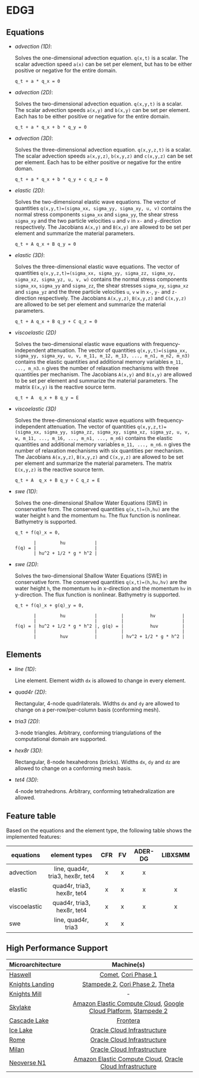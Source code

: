 # EDGƎ

## Equations
* *advection (1D)*:

  Solves the one-dimensional advection equation. ```q(x,t)``` is a scalar. The scalar advection speed ```a(x)``` can be set per element, but has to be either positive or negative for the entire domain.

  ```
  q_t + a * q_x = 0
  ```

* *advection (2D)*:

  Solves the two-dimensional advection equation. ```q(x,y,t)``` is a scalar. The scalar advection speeds ```a(x,y)``` and ```b(x,y)``` can be set per element. Each has to be either positive or negative for the entire domain.

  ```
  q_t + a * q_x + b * q_y = 0
  ```

* *advection (3D)*:

  Solves the three-dimensional advection equation. ```q(x,y,z,t)``` is a scalar. The scalar advection speeds ```a(x,y,z)```, ```b(x,y,z)``` and ```c(x,y,z)``` can be set per element. Each has to be either positive or negative for the entire doman.

  ```
  q_t + a * q_x + b * q_y + c q_z = 0
  ```

* *elastic (2D)*:

  Solves the two-dimensional elastic wave equations. The vector of quantities ```q(x,y,t)=(sigma_xx, sigma_yy, sigma_xy, u, v)``` contains the normal stress components ```sigma_xx``` and ```sigma_yy```, the shear stress ```sigma_xy``` and the two particle velocities ```u``` and ```v``` in ```x-``` and ```y-```direction respectively. The Jacobians ```A(x,y)``` and ```B(x,y)``` are allowed to be set per element and summarize the material parameters.

  ```
  q_t + A q_x + B q_y = 0
  ```
  
* *elastic (3D)*:

  Solves the three-dimensional elastic wave equations. The vector of quantities ```q(x,y,z,t)=(sigma_xx, sigma_yy, sigma_zz, sigma_xy, sigma_xz, sigma_yz, u, v, w)``` contains the normal stress components ```sigma_xx```, ```sigma_yy``` and ```sigma_zz```, the shear stresses ```sigma_xy```, ```sigma_xz``` and ```sigma_yz``` and the three particle velocities ```u```, ```v``` ```w```  in ```x-```, ```y-``` and ```z-```direction respectively. The Jacobians ```A(x,y,z)```, ```B(x,y,z)``` and ```C(x,y,z)``` are allowed to be set per element and summarize the material parameters.

  ```
  q_t + A q_x + B q_y + C q_z = 0
  ```

* *viscoelastic (2D)*

  Solves the two-dimensional elastic wave equations with frequency-independent attenuation.
  The vector of quantities ```q(x,y,t)=(sigma_xx, sigma_yy, sigma_xy, u, v, m_11, m_12, m_13, ..., m_n1, m_n2, m_n3)``` contains the elastic quantities and additional memory variables ```m_11, ..., m_n3```.
  ```n``` gives the number of relaxation mechanisms with three quantities per mechanism.
  The Jacobians ```A(x,y)``` and ```B(x,y)``` are allowed to be set per element and summarize the material parameters.
  The matrix ```E(x,y)``` is the reactive source term.

  ```
  q_t + A  q_x + B q_y = E
  ```

* *viscoelastic (3D)*

  Solves the three-dimensional elastic wave equations with frequency-independent attenuation.
  The vector of quantities ```q(x,y,z,t)=(sigma_xx, sigma_yy, sigma_zz, sigma_xy, sigma_xz, sigma_yz, u, v, w, m_11, ..., m_16, ..., m_n1, ..., m_n6)``` contains the elastic quantities and additional memory variables ```m_11, ..., m_n6```.
  ```n``` gives the number of relaxation mechanisms with six quantities per mechanism.
  The Jacobians ```A(x,y,z)```, ```B(x,y,z)``` and ```C(x,y,z)``` are allowed to be set per element and summarize the material parameters.
  The matrix ```E(x,y,z)``` is the reactive source term.

  ```
  q_t + A  q_x + B q_y + C q_z = E
  ```

* *swe (1D)*:

  Solves the one-dimensional Shallow Water Equations (SWE) in conservative form. The conserved quantities ```q(x,t)=(h,hu)``` are the water height ```h``` and the momentum ```hu```. The flux function is nonlinear. Bathymetry is supported.

  ```
  q_t + f(q)_x = 0,

         |         hu           |
  f(q) = |                      |
         | hu^2 + 1/2 * g * h^2 |
  ```

* *swe (2D)*:

  Solves the two-dimensional Shallow Water Equations (SWE) in conservative form. The conserved quantities `q(x,t)=(h,hu,hv)` are the water height `h`, the momentum `hu` in x-direction and the momentum `hv` in y-direction. The flux function is nonlinear. Bathymetry is supported.

  ```
  q_t + f(q)_x + g(q)_y = 0,

         |         hu           |         |          hv          |
         |                      |         |                      |
  f(q) = | hu^2 + 1/2 * g * h^2 |, g(q) = |          huv         |
         |                      |         |                      |
         |         huv          |         | hv^2 + 1/2 * g * h^2 |
  ```

## Elements
* *line (1D)*:

  Line element. Element width ```dx``` is allowed to change in every element.

* *quad4r (2D)*:

  Rectangular, 4-node quadrilaterals. Widths ```dx``` and ```dy``` are allowed to change on a per-row/per-column basis (conforming mesh).

* *tria3 (2D)*:

  3-node triangles. Arbitrary, conforming triangulations of the computational domain are supported.

* *hex8r (3D)*:

  Rectangular, 8-node hexahedrons (bricks). Widths ```dx```, ```dy``` and ```dz``` are allowed to change on a conforming mesh basis.
  
* *tet4 (3D)*:

  4-node tetrahedrons. Arbitrary, conforming tetrahedralization are allowed.

## Feature table

Based on the equations and the element type, the following table shows the implemented features:

| equations    |         element types            | CFR | FV | ADER-DG | LIBXSMM |
|--------------|:--------------------------------:|:---:|:--:|:-------:|:-------:|
| advection    | line, quad4r, tria3, hex8r, tet4 |  x  |  x |    x    |         |
| elastic      | quad4r, tria3, hex8r, tet4       |  x  |  x |    x    |    x    |
| viscoelastic | quad4r, tria3, hex8r, tet4       |  x  |  x |    x    |    x    |
| swe          | line, quad4r, tria3              |  x  |  x |         |         |

## High Performance Support
| Microarchitecture | Machine(s) |
|-------------------|:----------:|
| [Haswell](https://ark.intel.com/products/codename/42174/Haswell) | [Comet](http://www.sdsc.edu/support/user_guides/comet.html), [Cori Phase 1](http://www.nersc.gov/users/computational-systems/cori/configuration/) |
| [Knights Landing](https://ark.intel.com/products/codename/48999/Knights-Landing)    | [Stampede 2](https://portal.tacc.utexas.edu/user-guides/stampede2), [Cori Phase 2](http://www.nersc.gov/users/computational-systems/cori/configuration/), [Theta](https://www.alcf.anl.gov/theta) |
| [Knights Mill](https://ark.intel.com/products/codename/57723/Knights-Mill) | - |
| [Skylake](https://ark.intel.com/products/codename/37572/Skylake) | [Amazon Elastic Compute Cloud](https://aws.amazon.com/ec2/), [Google Cloud Platform](https://cloud.google.com/), [Stampede 2](https://portal.tacc.utexas.edu/user-guides/stampede2) |
| [Cascade Lake](https://ark.intel.com/content/www/us/en/ark/products/codename/124664/cascade-lake.html) | [Frontera](https://frontera-portal.tacc.utexas.edu/) |
| [Ice Lake](https://ark.intel.com/content/www/us/en/ark/products/codename/74979/products-formerly-ice-lake.html) | [Oracle Cloud Infrastructure](https://www.oracle.com/cloud/) |
| [Rome](https://www.amd.com/en/processors/epyc-7002-series) | [Oracle Cloud Infrastructure](https://blogs.oracle.com/cloud-infrastructure/post/announcing-the-launch-of-oracle-cloud-infrastructure-compute-e3-platform-on-2nd-gen-amd-epyc-processors) |
| [Milan](https://www.amd.com/en/processors/epyc-7003-series) | [Oracle Cloud Infrastructure](https://blogs.oracle.com/cloud-infrastructure/post/announcing-oracle-cloud-compute-e4-platform-on-third-gen-amd-epyc-processors) |
| [Neoverse N1](https://www.arm.com/products/silicon-ip-cpu/neoverse/neoverse-n1) | [Amazon Elastic Compute Cloud](https://aws.amazon.com/ec2/graviton/), [Oracle Cloud Infrastructure](https://www.oracle.com/cloud/compute/arm/) |

